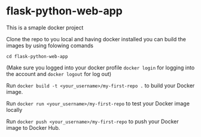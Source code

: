 # flask-python-web-app

This is a smaple docker project

Clone the repo to you local and having docker installed you can build the images by using folowing comands

```cd flask-python-web-app```

(Make sure you logged into your docker profile ```docker login``` for logging into the account and ```docker logout``` for log out)

Run ```docker build -t <your_username>/my-first-repo .``` to build your Docker image.

Run ```docker run <your_username>/my-first-repo``` to test your Docker image locally

Run ```docker push <your_username>/my-first-repo``` to push your Docker image to Docker Hub.
